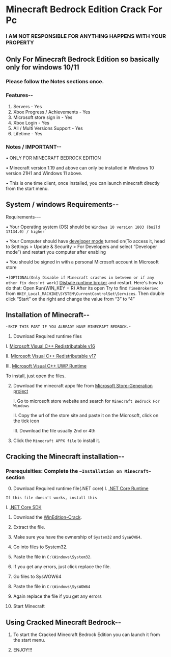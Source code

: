 # Minecraft Bedrock Edition Crack For Pc
###  I AM NOT RESPONSIBLE FOR ANYTHING HAPPENS WITH YOUR PROPERTY
## Only For Minecraft Bedrock Edition so basically only for windows 10/11
### Please follow the Notes sections once.

### Features--
1. Servers - Yes
2. Xbox Progress / Achievements - Yes
3. Microsoft store sign in - Yes
4. Xbox Login - Yes
5. All / Multi Versions Support - Yes
6. Lifetime - Yes

### Notes / IMPORTANT--
• ONLY FOR MINECRAFT BEDROCK EDITION

• Minecraft version 1.19 and above can only be installed in Windows 10 version 21H1 and Windows 11 above.

• This is one time client, once installed, you can launch minecraft directly from the start menu.
## System / windows Requirements--
Requirements---

• Your Operating system (OS) should be `Windows 10 version 1803 (build 17134.0) / higher`

• Your Computer should have [developer mode](https://www.wikihow.com/Enable-Developer-Mode-in-Windows-10) turned on(To access it, head to Settings > Update & Security > For Developers and select “Developer mode”) and restart you computer after enabling

• You should be signed in with a personal Microsoft account in Microsoft store

•`[OPTIONAL(Only Disable if Minecraft crashes in between or if any other fix does'nt work]` [Disbale runtime broker](https://www.wisecleaner.com/how-to/107-3-methods-to-fix-runtime-broker-high-cpu-usage-issue.html) and restart. 
Here's how to do that: Open Run(WIN_KEY + R) After its open Try to find `TimeBrokerSvc` from `HKEY_Local_MACHINE\SYSTEM\CurrentControlSet\Services`. Then double click “Start” on the right and change the value from “3” to “4”

## Installation of Minecraft--
`~SKIP THIS PART IF YOU ALREADY HAVE MINECRAFT BEDROCK.~`
1. Download Required runtime files

  I. [Microsoft Visual C++ Redistributable v16](https://aka.ms/vs/16/release/vc_redist.x64.exe)
  
  II. [Microsoft Visual C++ Redistributable v17](https://aka.ms/vs/17/release/vc_redist.x64.exe)
  
  III. [Microsoft Visual C++ UWP Runtime](https://www.microsoft.com/en-sa/download/confirmation.aspx?id=102159)

  
To install, just open the files.

2. Download the minecraft appx file from [Microsoft Store-Generation project]([https://github.com/MCMrARM/mc-w10-version-launcher/releases/download/0.4.0/MCLauncher.zi](https://store.rg-adguard.net/)https://store.rg-adguard.net/p)

   I. Go to microsoft store website and search for `Minecraft Bedrock For Windows`
   
   II. Copy the url of the store site and paste it on the Microsoft, click on the tick icon
   
   III. Download the file usually 2nd or 4th
   
4. Click the `Minecraft APPX file` to install it.
   
## Cracking the Minecraft installation--
### Prerequisities: Complete the `~Installation on Minecraft~` section
0. Download Required runtime file(.NET core)
  I. [.NET Core Runtime](https://dotnet.microsoft.com/en-us/download/dotnet/thank-you/runtime-desktop-3.1.32-windows-x64-installer?cid=getdotnetcore)
  
  `If this file doesn't works, install this`
  
  I. [.NET Core SDK](https://dotnet.microsoft.com/en-us/download/dotnet/thank-you/sdk-3.1.425-windows-x64-installer)
  
1. Download the [WinEdition-Crack](https://github.com/ultimate120/bedrock-crack/download/WinEdition-Crack.zip).

2. Extract the file.

3. Make sure you have the ownership of `System32` and `SysWOW64`.

4. Go into files to System32.

5. Paste the file in `C:\Windows\System32`.

6. If you get any errors, just click replace the file.

7. Go files to SysWOW64

8. Paste the file in `C:\Windows\SysWOW64`

9. Again replace the file if you get any errors

10. Start Minecraft

## Using Cracked Minecraft Bedrock--

1. To start the Cracked Minecraft Bedrock Edition you can launch it from the start menu.

2. ENJOY!!!
